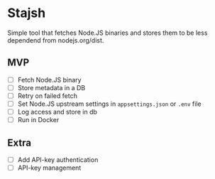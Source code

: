 # Stajsh

Simple tool that fetches Node.JS binaries and stores them to be less dependend from nodejs.org/dist.

## MVP

- [ ] Fetch Node.JS binary
- [ ] Store metadata in a DB
- [ ] Retry on failed fetch
- [ ] Set Node.JS upstream settings in `appsettings.json` or `.env` file
- [ ] Log access and store in db
- [ ] Run in Docker

## Extra

- [ ] Add API-key authentication
- [ ] API-key management